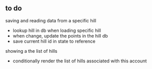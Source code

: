 ## to do

saving and reading data from a specific hill
- lookup hill in db when loading specific hill
- when change, update the points in the hill db
- save current hill id in state to reference

showing a the list of hills 
- conditionally render the list of hills associated with this account
